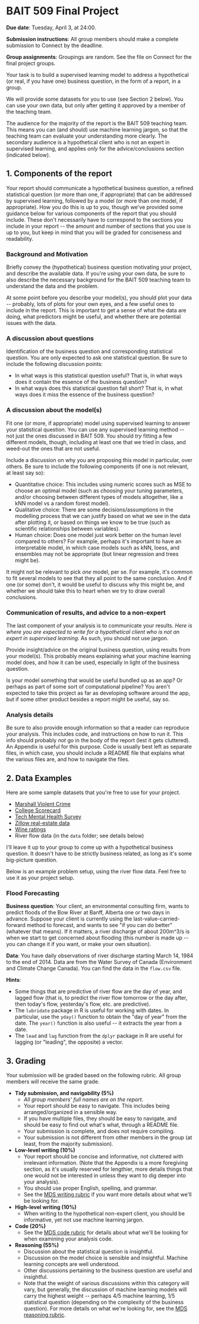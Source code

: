 # BAIT 509 Final Project

__Due date__: Tuesday, April 3, at 24:00. 

__Submission instructions__: All group members should make a complete submission to Connect by the deadline. 

__Group assignments__: Groupings are random. See the file on Connect for the final project groups.

Your task is to build a supervised learning model to address a hypothetical (or real, if you have one) business question, in the form of a report, in a group.

We will provide some datasets for you to use (see Section 2 below). You can use your own data, but only after getting it approved by a member of the teaching team. 

The audience for the majority of the report is the BAIT 509 teaching team. This means you can (and should) use machine learning jargon, so that the teaching team can evaluate your understanding more clearly. The secondary audience is a hypothetical client who is not an expert in supervised learning, and applies _only_ for the advice/conclusions section (indicated below).

## 1. Components of the report

Your report should communicate a hypothetical business question, a refined statistical question (or more than one, if appropriate) that can be addressed by supervised learning, followed by a model (or more than one model, if appropriate). How you do this is up to you, though we've provided some guidance below for various components of the report that you should include. These don't necessarily have to correspond to the sections you include in your report -- the amount and number of sections that you use is up to you, but keep in mind that you will be graded for conciseness and readability.

### Background and Motivation

Briefly convey the (hypothetical) business question motivating your project, and describe the available data. If you're using your own data, be sure to also describe the necessary background for the BAIT 509 teaching team to understand the data and the problem.

At some point before you describe your model(s), you should plot your data -- probably, lots of plots for your own eyes, and a few useful ones to include in the report. This is important to get a sense of what the data are doing, what predictors might be useful, and whether there are potential issues with the data.

### A discussion about questions

Identification of the business question and corresponding statistical question. You are only expected to ask one statistical question. Be sure to include the following discussion points:

- In what ways is this statistical question useful? That is, in what ways does it contain the essence of the business question? 
- In what ways does this statistical question fall short? That is, in what ways does it miss the essence of the business question?

### A discussion about the model(s)

Fit one (or more, if appropriate) model using supervised learning to answer your statistical question. You can use any supervised learning method -- not just the ones discussed in BAIT 509. You should _try_ fitting a few different models, though, including at least one that we tried in class, and weed-out the ones that are not useful.

Include a discussion on why you are proposing this model in particular, over others. Be sure to include the following components (if one is not relevant, at least say so):

- Quantitative choice: This includes using numeric scores such as MSE to choose an optimal model (such as choosing your tuning parameters, and/or choosing between different types of models altogether, like a kNN model vs a random forest model).
- Qualitative choice: There are some decisions/assumptions in the modelling process that we can justify based on what we see in the data after plotting it, or based on things we know to be true (such as scientific relationships between variables).
- Human choice: Does one model just work better on the human level compared to others? For example, perhaps it's important to have an interpretable model, in which case models such as kNN, loess, and ensembles may not be appropriate (but linear regression and trees might be). 

It might not be relevant to pick _one_ model, per se. For example, it's common to fit several models to see that they all point to the same conclusion. And if one (or some) don't, it would be useful to discuss why this might be, and whether we should take this to heart when we try to draw overall conclusions. 


### Communication of results, and advice to a non-expert

The last component of your analysis is to communicate your results. _Here is where you are expected to write for a hypothetical client who is not an expert in supervised learning_. As such, you should not use jargon.

Provide insight/advice on the original business question, using results from your model(s). This probably means explaining what your machine learning model does, and how it can be used, especially in light of the business question.

Is your model something that would be useful bundled up as an app? Or perhaps as part of some sort of computational pipeline? You aren't expected to take this project as far as developing software around the app, but if some other product besides a report might be useful, say so.

### Analysis details

Be sure to also provide enough information so that a reader can reproduce your analysis. This includes code, and instructions on how to run it. This info should probably _not_ go in the body of the report (lest it gets cluttered). An Appendix is useful for this purpose. Code is usually best left as separate files, in which case, you should include a README file that explains what the various files are, and how to navigate the files.

## 2. Data Examples

Here are some sample datasets that you're free to use for your project. 

* [Marshall Violent Crime](./data/marshall/)
* [College Scorecard](https://collegescorecard.ed.gov/data/)
* [Tech Mental Health Survey](https://www.kaggle.com/osmi/mental-health-in-tech-survey)
* [Zillow real-estate data](https://www.kaggle.com/zillow/zecon)
* [Wine ratings](https://www.kaggle.com/zynicide/wine-reviews/data)
* River flow data (in the `data` folder; see details below)

I'll leave it up to your group to come up with a hypothetical business question. It doesn't have to be strictly business related, as long as it's some big-picture question. 

Below is an example problem setup, using the river flow data. Feel free to use it as your project setup.

### Flood Forecasting

__Business question__: Your client, an environmental consulting firm, wants to predict floods of the Bow River at Banff, Alberta one or two days in advance. Suppose your client is currently using the last-value-carried-forward method to forecast, and wants to see "if you can do better" (whatever that means). If it matters, a river discharge of about 200m^3/s is when we start to get concerned about flooding (this number is made up -- you can change it if you want, or make your own situation). 

__Data__: You have daily observations of river discharge starting March 14, 1984 to the end of 2014. Data are from the Water Survey of Canada (Environment and Climate Change Canada). You can find the data in the `flow.csv` file.

__Hints__:

- Some things that are predictive of river flow are the day of year, and lagged flow (that is, to predict the river flow tomorrow or the day after, then today's flow, yesterday's flow, etc. are predictive).
- The `lubridate` package in R is useful for working with dates. In particular, use the `yday()` function to obtain the "day of year" from the date. The `year()` function is also useful -- it extracts the year from a date.
- The `lead` and `lag` function from the `dplyr` package in R are useful for lagging (or "leading", the opposite) a vector. 

## 3. Grading

Your submission will be graded based on the following rubric. All group members will receive the same grade. 

- __Tidy submission, and navigability (5%)__
    - _All group members' full names are on the report_.
    - Your report should be easy to navigate. This includes being arranged/organized in a sensible way. 
    - If you have multiple files, they should be easy to navigate, and should be easy to find out what's what, through a README file. 
    - Your submission is complete, and does not require compiling.
    - Your submission is not different from other members in the group (at least, from the majority submission).
- __Low-level writing (10%)__
    - Your report should be concise and informative, not cluttered with irrelevant information. (Note that the Appendix is a more foregiving section, as it's usually reserved for lengthier, more details things that one would not be interested in unless they want to dig deeper into your analysis). 
    - You should use proper English, spelling, and grammar.
    - See the [MDS writing rubric](https://github.com/UBC-MDS/public/blob/master/rubric/rubric_writing.md) if you want more details about what we'll be looking for. 
- __High-level writing (10%)__
    - When writing to the hypothetical non-expert client, you should be informative, yet not use machine learning jargon.
- __Code (20%)__
    - See the [MDS code rubric](https://github.com/UBC-MDS/public/blob/master/rubric/rubric_code.md) for details about what we'll be looking for when examining your analysis code. 
- __Reasoning (55%)__
    - Discussion about the statistical question is insightful.
    - Discussion on the model choice is sensible and insightful. Machine learning concepts are well understood.
    - Other discussions pertaining to the business question are useful and insightful. 
    - Note that the weight of various discussions within this category will vary, but generally, the discussion of machine learning models will carry the highest weight -- perhaps 4/5 machine learning, 1/5 statistical question (depending on the complexity of the business question). For more details on what we're looking for, see the [MDS reasoning rubric](https://github.com/UBC-MDS/public/blob/master/rubric/rubric_reasoning.md).
